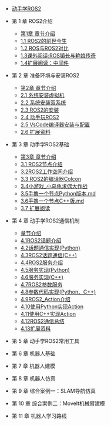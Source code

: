 - [动手学ROS2](README.md)


- 第 1 章 ROS2介绍
  - [第1章 章节介绍](chart1/章节介绍.md)
  - [1.1 ROS2的前世今生](chart1/1.1ROS2的前世今生.md) 
  - [1.2 ROS与ROS2对比](chart1/1.2ROS与ROS2对比.md) 
  - [1.3课外阅读:ROS镇长与艳娘传奇](chart1/1.3课外阅读_ROS镇长与艳娘传奇.md)  
  - [1.4扩展阅读：中间件](chart1/1.4扩展阅读_中间件.md) 

- 第 2 章 准备环境与安装ROS2 
  - [第2章 章节介绍](chart2/章节介绍.md) 
  - [2.1 系统安装虚拟机](chart2/2.1系统安装_虚拟机版本.md)  
  - [2.2 系统安装双系统](chart2/2.2系统安装_双系统.md) 
  - [2.3 ROS2的安装](chart2/2.3ROS2的安装.md) 
  - [2.4 动手玩ROS2](chart2/2.4动手玩ROS2.md)  
  - [2.5 VsCode编译器安装与配置](chart2/2.5VsCode编译器安装与配置.md) 
  - [2.6 扩展资料](chart2/2.6扩展资料.md) 

- 第 3 章 动手学ROS2基础
  - [第3章 章节介绍](chart3/章节介绍.md) 
  - [3.1 ROS2节点介绍](chart3/3.1ROS2节点介绍.md)
  - [3.2ROS2工作空间介绍](chart3/3.2ROS2工作空间介绍.md)
  - [3.3 ROS2的编译器Colcon](chart3/3.3ROS2的编译器Colcon.md)
  - [3.4小游戏_小乌龟求偶大作战](chart3/3.4小游戏_小乌龟求偶大作战.md) 
  - [3.5手撸一个节点Python版本.md](chart3/3.5手撸一个节点Python版本.md) 
  - [3.6手撸一个节点C++版.md](chart3/3.6手撸一个节点C++版.md) 
  - [3.7 扩展阅读](chart3/3.7扩展阅读.md) 
  
- 第 4 章 动手学ROS2通信机制
  - [章节介绍](chart4/章节介绍.md) 
  -  [4.1ROS2话题介绍](chart4/4.1ROS2话题介绍.md) 
  -  [4.2话题通信实现(Python)](chart4/4.2话题通信实现(Python).md) 
  -  [4.3ROS2话题通信(C++)](chart4/4.3ROS2话题通信(C++).md) 
  -  [4.4ROS2服务介绍](chart4/4.4ROS2服务介绍.md) 
  -   [4.5服务实现(Python)](chart4/4.5服务实现(Python).md) 
  -  [4.6服务实现(C++)](chart4/4.6服务实现(C++).md) 
  -  [4.7ROS2参数服务](chart4/4.7ROS2参数服务.md) 
  -  [4.8参数代码实现(Python、C++)](chart4\4.8参数代码实现(Python、C++).md) 
  -  [4.9ROS2_Action介绍](chart4\4.9ROS2_Action介绍.md) 
  -  [4.10使用Python实现Action](chart4\4.10使用Python实现Action.md) 
  -  [4.11使用C++实现Action](chart4\4.11使用C++实现Action.md) 
  -  [4.12ROS2通信总结](chart4\4.12ROS2通信总结.md) 
  -  [4.13扩展资料](chart4\4.13扩展资料.md) 
  
- 第 5 章 动手学ROS2常用工具

- 第 6 章 机器人基础

- 第 7 章 机器人建模

- 第 8 章 机器人仿真

- 第 9 章 综合案例一：SLAM导航仿真

- 第 10 章 综合案例二：MoveIt机械臂建模

- 第 11 章 机器人学习路线

